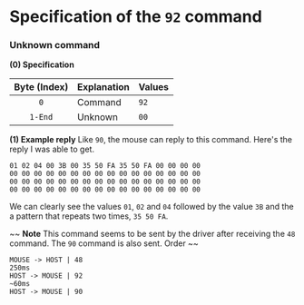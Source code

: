 # Specification of the `92` command
### Unknown command

**(0) Specification**

Byte (Index) | Explanation | Values
:---: | --- | ---
`0` | Command | `92`
`1-End` | Unknown | `00`

**(1) Example reply**
Like `90`, the mouse can reply to this command. Here's the reply I was able to get.
```
01 02 04 00 3B 00 35 50 FA 35 50 FA 00 00 00 00
00 00 00 00 00 00 00 00 00 00 00 00 00 00 00 00
00 00 00 00 00 00 00 00 00 00 00 00 00 00 00 00
00 00 00 00 00 00 00 00 00 00 00 00 00 00 00 00
```

We can clearly see the values `01`, `02` and `04` followed by the value `3B` and the a pattern that repeats two times, `35 50 FA`.

~~
**Note**
This command seems to be sent by the driver after receiving the `48` command. The `90` command is also sent.
Order
~~
```
MOUSE -> HOST | 48
250ms
HOST -> MOUSE | 92
~60ms
HOST -> MOUSE | 90
```
